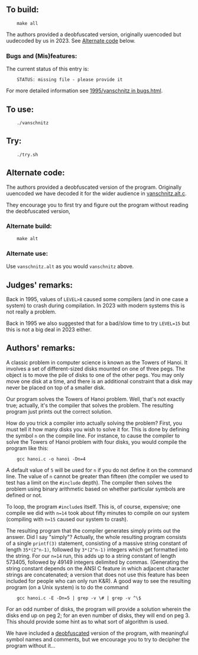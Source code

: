 ## To build:

``` <!---sh-->
    make all
```

The authors provided a deobfuscated version, originally uuencoded but uudecoded by us
in 2023. See [Alternate code](#alternate-code) below.


### Bugs and (Mis)features:

The current status of this entry is:

```
    STATUS: missing file - please provide it
```

For more detailed information see [1995/vanschnitz in bugs.html](../../bugs.html#1995_vanschnitz).


## To use:

``` <!---sh-->
    ./vanschnitz
```


## Try:

``` <!---sh-->
    ./try.sh
```


## Alternate code:

The authors provided a deobfuscated version of the program. Originally uuencoded we
have decoded it for the wider audience in [vanschnitz.alt.c](%%REPO_URL%%/1995/vanschnitz/vanschnitz.alt.c).

They encourage you to first try and figure out the program without reading the deobfuscated version,


### Alternate build:

``` <!---sh-->
    make alt
```


### Alternate use:

Use `vanschnitz.alt` as you would `vanschnitz` above.


## Judges' remarks:

Back in 1995, values of `LEVEL>8` caused some compilers (and in one case a
system) to crash during compilation. In 2023 with modern systems this is not
really a problem.

Back in 1995 we also suggested that for a bad/slow time to try `LEVEL=15` but
this is not a big deal in 2023 either.


## Authors' remarks:

A classic problem in computer science is known as the Towers
of Hanoi.  It involves a set of different-sized disks mounted
on one of three pegs.  The object is to move the pile of disks
to one of the other pegs.  You may only move one disk at a
time, and there is an additional constraint that a disk may
never be placed on top of a smaller disk.

Our program solves the Towers of Hanoi problem.  Well, that's
not exactly true; actually, it's the compiler that solves the
problem.  The resulting program just prints out the correct
solution.

How do you trick a compiler into actually solving the problem?
First, you must tell it how many disks you wish to solve it
for.  This is done by defining the symbol `n` on the compile
line.  For instance, to cause the compiler to solve the Towers
of Hanoi problem with four disks, you would compile the program
like this:

``` <!---sh-->
    gcc hanoi.c -o hanoi -Dn=4
```

A default value of `5` will be used for `n` if you do not define
it on the command line.  The value of `n` cannot be greater than
fifteen (the compiler we used to test has a limit on the `#include`
depth).  The compiler then solves the problem using binary
arithmetic based on whether particular symbols are defined or not.

To loop, the program `#include`s itself.  This is, of course, expensive; one
compile we did with `n=14` took about fifty minutes to compile on our system
(compiling with `n=15` caused our system to crash).

The resulting program that the compiler generates simply
prints out the answer.  Did I say "simply"?  Actually, the
whole resulting program consists of a single `printf(3)` statement,
consisting of a massive string constant of length `35*(2^n-1)`,
followed by `3*(2^n-1)` integers which get formatted into the
string.  For our `n=14` run, this adds up to a string constant
of length 573405, followed by 49149 integers delimited by
commas.  (Generating the string constant depends on the
ANSI C feature in which adjacent character strings are
concatenated; a version that does not use this feature has been
included for people who can only run K&R).  A good way to see
the resulting program (on a Unix system) is to do the command

``` <!---sh-->
    gcc hanoi.c -E -Dn=5 | grep -v \# | grep -v ^\$
```

For an odd number of disks, the program will provide a
solution wherein the disks end up on peg 2; for an even
number of disks, they will end on peg 3.  This should
provide some hint as to what sort of algorithm is used.

We have included a [deobfuscated](%%REPO_URL%%/1995/vanschnitz/vanschnitz.alt.c) version of the program, with
meaningful symbol names and comments, but we encourage you
to try to decipher the program without it...

<!--

    Copyright © 1984-2024 by Landon Curt Noll. All Rights Reserved.

    You are free to share and adapt this file under the terms of this license:

        Creative Commons Attribution-ShareAlike 4.0 International (CC BY-SA 4.0)

    For more information, see:

        https://creativecommons.org/licenses/by-sa/4.0/

-->
